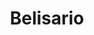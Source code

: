 ﻿---
title: "Belisario"
permalink: periodes_151.html
layout: periode
dataInici: 527
dataFi: 553
sidebar: periodes
pares:
  - id: 150
    title: "Justiniano"
    dataInici: "(527)"
    dataFi: "(565)"

fills:
  - id: 152
    title: "Batalla de Ad Decimum"
    dataInici: "(533)"

  - id: 153
    title: "Batalla de Tricamerón"
    dataInici: "(533)"

  - id: 154
    title: "Batalla de Casilino"
    dataInici: "(554)"

jocsPrincipals:
  - title: "Bélisaire, la gloire de Byzance"
    bggId: 12520

  - title: "Belisarius"
    bggId: 8518

  - title: "Belisarius's War"
    bggId: 129310

jocsEscenaris:
jocsEpoca:
jocsEpocaEscenaris:
---
